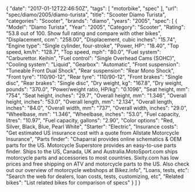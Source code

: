 {
    "date": "2017-01-12T22:46:50Z",
    "tags": [
        "motorbike",
        "spec"
    ],
    "url": "spec\/diamo\/2005\/diamo-turista",
    "title": "Scooter Diamo Turista",
    "categories": "Scooter",
    "brands": "diamo",
    "years": "2005",
    "spec": [
        {
            "Model": "Diamo Turista",
            "Year": "2005",
            "Category": "Scooter",
            "Rating": "53.8 out of 100. Show full rating and compare with other bikes",
            "Displacement, ccm": "258.00",
            "Displacement, cubic inches": "15.74",
            "Engine type": "Single cylinder, four-stroke",
            "Power, HP": "18.40",
            "Top speed, km\/h": "128.7",
            "Top speed, mph": "80.0",
            "Fuel system": "Carburettor. Keihin",
            "Fuel control": "Single Overhead Cams (SOHC)",
            "Cooling system": "Liquid",
            "Gearbox": "Automatic",
            "Front suspension": "Tuneable Front Dual Shock",
            "Rear suspension": "Rear Mono Shock",
            "Front tyre": "110\/90-12",
            "Rear tyre": "110\/90-12",
            "Front brakes": "Single disc",
            "Rear brakes": "Single disc",
            "Dry weight, kg": "167.8",
            "Dry weight, pounds": "370.0",
            "Power\/weight ratio, HP\/kg": "0.1096",
            "Seat height, mm": "754",
            "Seat height, inches": "29.7",
            "Overall height, mm": "1.346",
            "Overall height, inches": "53.0",
            "Overall length, mm": "2.134",
            "Overall length, inches": "84.0",
            "Overall width, mm": "737",
            "Overall width, inches": "29.0",
            "Wheelbase, mm": "1.346",
            "Wheelbase, inches": "53.0",
            "Fuel capacity, litres": "10.97",
            "Fuel capacity, gallons": "2.90",
            "Color options": "Red, Silver, Black, Blue, Pearl White",
            "Starter": "Electric",
            "Insurance costs": "Get estimated US insurance cost with a quote from Allstate Motorcycle Insurance",
            "Parts finder": "Chaparral provides online schematics & OEM parts for the US.   Motorcycle Superstore provides an easy-to-use parts finder. Ships to the US, Canada, UK and Australia.MotoSport.com ships motorcycle parts and accessories to most countries.    Sixity.com has low prices and free shipping on ATV and motorcycle parts to the US. Also check out our overview of motorcycle webshops at Bikez.info",
            "Loans, tests, etc": "Search the web for dealers, loan costs, tests, customizing, etc",
            "Related bikes": "List related bikes for comparison of specs"
        }
    ]
}